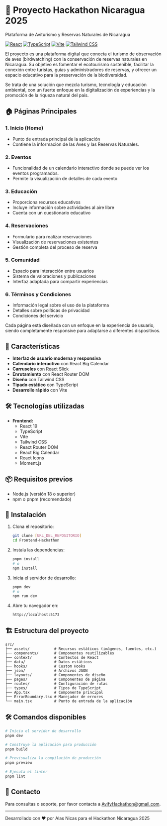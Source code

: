 # 🌿 Proyecto Hackathon Nicaragua 2025

Plataforma de Aviturismo y Reservas Naturales de Nicaragua

[![React](https://img.shields.io/badge/React-20232A?style=for-the-badge&logo=react&logoColor=61DAFB)](https://reactjs.org/)
[![TypeScript](https://img.shields.io/badge/TypeScript-007ACC?style=for-the-badge&logo=typescript&logoColor=white)](https://www.typescriptlang.org/)
[![Vite](https://img.shields.io/badge/Vite-B73BFE?style=for-the-badge&logo=vite&logoColor=FFD62E)](https://vitejs.dev/)
[![Tailwind CSS](https://img.shields.io/badge/Tailwind_CSS-38B2AC?style=for-the-badge&logo=tailwind-css&logoColor=white)](https://tailwindcss.com/)

El proyecto es una plataforma digital que conecta el turismo de observación de aves (birdwatching) con la conservación de reservas naturales en Nicaragua.
Su objetivo es fomentar el ecotourismo sostenible, facilitar la conexión entre turistas, guías y administradores de reservas, y ofrecer un espacio educativo para la preservación de la biodiversidad.

Se trata de una solución que mezcla turismo, tecnología y educación ambiental, con un fuerte enfoque en la digitalización de experiencias y la promoción de la riqueza natural del país.

## 🏠 Páginas Principales

### 1. Inicio (Home)

- Punto de entrada principal de la aplicación
- Contiene la informacion de las Aves y las Reservas Naturales.

### 2. Eventos

- Funcionalidad de un calendario interactivo donde se puede ver los eventos programados.
- Permite la visualización de detalles de cada evento

### 3. Educación

- Proporciona recursos educativos
- Incluye información sobre actividades al aire libre
- Cuenta con un cuestionario educativo

### 4. Reservaciones

- Formulario para realizar reservaciones
- Visualización de reservaciones existentes
- Gestión completa del proceso de reserva

### 5. Comunidad

- Espacio para interacción entre usuarios
- Sistema de valoraciones y publicaciones
- Interfaz adaptada para compartir experiencias

### 6. Términos y Condiciones

- Información legal sobre el uso de la plataforma
- Detalles sobre políticas de privacidad
- Condiciones del servicio

Cada página está diseñada con un enfoque en la experiencia de usuario, siendo completamente responsive para adaptarse a diferentes dispositivos.

## 🚀 Características

- **Interfaz de usuario moderna y responsiva**
- **Calendario interactivo** con React Big Calendar
- **Carruseles** con React Slick
- **Enrutamiento** con React Router DOM
- **Diseño** con Tailwind CSS
- **Tipado estático** con TypeScript
- **Desarrollo rápido** con Vite

## 🛠️ Tecnologías utilizadas

- **Frontend:**
  - React 19
  - TypeScript
  - Vite
  - Tailwind CSS
  - React Router DOM
  - React Big Calendar
  - React Icons
  - Moment.js

## 📦 Requisitos previos

- Node.js (versión 18 o superior)
- npm o pnpm (recomendado)

## 🚀 Instalación

1. Clona el repositorio:

   ```bash
   git clone [URL_DEL_REPOSITORIO]
   cd Frontend-Hackathon
   ```

2. Instala las dependencias:

   ```bash
   pnpm install
   # o
   npm install
   ```

3. Inicia el servidor de desarrollo:

   ```bash
   pnpm dev
   # o
   npm run dev
   ```

4. Abre tu navegador en:

   ```
   http://localhost:5173
   ```

## 🏗️ Estructura del proyecto

```text
src/
├── assets/           # Recursos estáticos (imágenes, fuentes, etc.)
├── components/       # Componentes reutilizables
├── context/          # Contextos de React
├── data/             # Datos estáticos
├── hooks/            # Custom Hooks
├── json/             # Archivos JSON
├── layouts/          # Componentes de diseño
├── pages/            # Componentes de página
├── routes/           # Configuración de rutas
├── types/            # Tipos de TypeScript
├── App.tsx           # Componente principal
├── ErrorBoundary.tsx # Manejador de errores
└── main.tsx          # Punto de entrada de la aplicación
```

## 🛠️ Comandos disponibles

```bash
# Inicia el servidor de desarrollo
pnpm dev

# Construye la aplicación para producción
pnpm build

# Previsualiza la compilación de producción
pnpm preview

# Ejecuta el linter
pnpm lint
```

## 📧 Contacto

Para consultas o soporte, por favor contacta a <AvifyHackathon@gmail.com>.

---

Desarrollado con ❤️ por Alas Nicas para el Hackathon Nicaragua 2025
